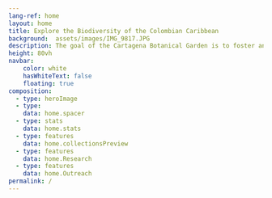 ```yaml
---
lang-ref: home
layout: home
title: Explore the Biodiversity of the Colombian Caribbean
background:  assets/images/IMG_9817.JPG
description: The goal of the Cartagena Botanical Garden is to foster and expand a collaborative network in the field of biodiversity informatics by facilitating the mobilization, publication, and utilization of data. This webpage serves as a portal to access published records of plant biodiversity occurrences curated by the Garden.
height: 80vh
navbar:
    color: white
    hasWhiteText: false
    floating: true
composition:
  - type: heroImage
  - type: 
    data: home.spacer
  - type: stats
    data: home.stats
  - type: features
    data: home.collectionsPreview
  - type: features
    data: home.Research
  - type: features
    data: home.Outreach
permalink: /
---
```


